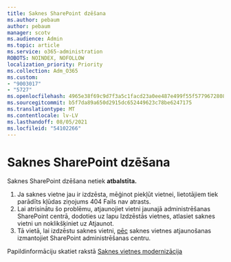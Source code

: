 ```yaml
---
title: Saknes SharePoint dzēšana
ms.author: pebaum
author: pebaum
manager: scotv
ms.audience: Admin
ms.topic: article
ms.service: o365-administration
ROBOTS: NOINDEX, NOFOLLOW
localization_priority: Priority
ms.collection: Adm_O365
ms.custom:
- "9003017"
- "5727"
ms.openlocfilehash: 4965e38f69c9d7f3a5c1facd23a0ee487e499f55f5779672808a54b86c90aeaa
ms.sourcegitcommit: b5f7da89a650d2915dc652449623c78be6247175
ms.translationtype: MT
ms.contentlocale: lv-LV
ms.lasthandoff: 08/05/2021
ms.locfileid: "54102266"
---
```

# <a name="delete-the-sharepoint-root-site"></a>Saknes SharePoint dzēšana

Saknes SharePoint dzēšana netiek **atbalstīta.**

1.  Ja saknes vietne jau ir izdzēsta, mēģinot piekļūt vietnei, lietotājiem tiek parādīts kļūdas ziņojums 404 Fails nav atrasts.
2.  Lai atrisinātu šo problēmu, atjaunojiet vietni jaunajā administrēšanas [](https://admin.microsoft.com/sharepoint?page=recycleBin&modern=true) SharePoint centrā, dodoties uz lapu Izdzēstās vietnes, atlasiet saknes vietni un noklikšķiniet uz Atjaunot.
3.  Tā vietā, lai izdzēstu saknes vietni, [pēc](https://docs.microsoft.com/sharepoint/modern-root-site#replace-your-root-site) saknes vietnes atjaunošanas izmantojiet SharePoint administrēšanas centru.

Papildinformāciju skatiet rakstā [Saknes vietnes modernizācija](https://docs.microsoft.com/sharepoint/modern-root-site)